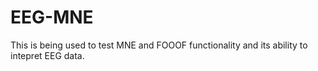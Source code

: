 # EEG-MNE
This is being used to test MNE and FOOOF functionality and its ability to intepret EEG data. 
